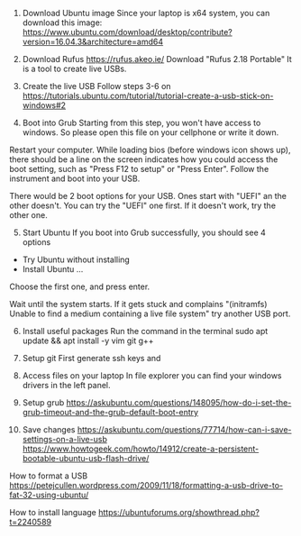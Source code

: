 1. Download Ubuntu image
Since your laptop is x64 system, you can download this image:
https://www.ubuntu.com/download/desktop/contribute?version=16.04.3&architecture=amd64

2. Download Rufus
https://rufus.akeo.ie/
Download "Rufus 2.18 Portable" 
It is a tool to create live USBs.

3. Create the live USB
Follow steps 3-6 on https://tutorials.ubuntu.com/tutorial/tutorial-create-a-usb-stick-on-windows#2

4. Boot into Grub
Starting from this step, you won't have access to windows. So please open this file on your cellphone or write it down.

Restart your computer. While loading bios (before windows icon shows up), there should be a line on the screen indicates how you could access the boot setting, such as "Press F12 to setup" or "Press Enter". Follow the instrument and boot into your USB.

There would be 2 boot options for your USB. Ones start with "UEFI" an the other doesn't. You can try the "UEFI" one first. If it doesn't work, try the other one.

5. Start Ubuntu
If you boot into Grub successfully, you should see 4 options
- Try Ubuntu without installing
- Install Ubuntu
...

Choose the first one, and press enter.

Wait until the system starts. If it gets stuck and complains
"(initramfs) Unable to find a medium containing a live file system"
try another USB port.

6. Install useful packages
Run the command in the terminal
sudo apt update && apt install -y vim git g++

7. Setup git
First generate ssh keys and 

8. Access files on your laptop
In file explorer you can find your windows drivers in the left panel.

9. Setup grub
https://askubuntu.com/questions/148095/how-do-i-set-the-grub-timeout-and-the-grub-default-boot-entry

10. Save changes
https://askubuntu.com/questions/77714/how-can-i-save-settings-on-a-live-usb
https://www.howtogeek.com/howto/14912/create-a-persistent-bootable-ubuntu-usb-flash-drive/

How to format a USB
https://petejcullen.wordpress.com/2009/11/18/formatting-a-usb-drive-to-fat-32-using-ubuntu/

How to install language
https://ubuntuforums.org/showthread.php?t=2240589
